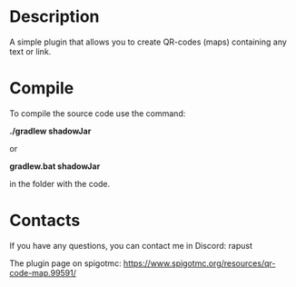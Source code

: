 # Description
A simple plugin that allows you to create QR-codes (maps) containing any text or link.

# Compile
To compile the source code use the command:

**./gradlew shadowJar**

or

**gradlew.bat shadowJar**

in the folder with the code.

# Contacts
If you have any questions, you can contact me in Discord: rapust

The plugin page on spigotmc: https://www.spigotmc.org/resources/qr-code-map.99591/
